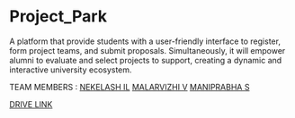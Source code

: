 # Project_Park
A platform that provide students with a user-friendly interface to register, form project teams, and submit proposals. Simultaneously, it will empower alumni to evaluate and select projects to support, creating a dynamic and interactive university ecosystem.

TEAM MEMBERS :
[NEKELASH IL](https://github.com/ILNEKELASHENGINEER)
[MALARVIZHI V](https://github.com/MalarvizhiV18)
[MANIPRABHA S](https://github.com/Maniprabha06)

[DRIVE LINK](https://drive.google.com/drive/folders/1KvlD5PFV8VdbxKSx4wcOHlEgBN588pOs?usp=sharing)

